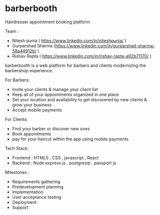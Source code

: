 # barberbooth
Hairdresser appointment booking platform


Team : 
- Nitesh punia ( https://www.linkedin.com/in/niteshpunia/ ) 
- Gurparshad Sharma (https://www.linkedin.com/in/gurparshad-sharma-58a44912b/ ) 
- Rishav Rapta ( https://www.linkedin.com/in/rishav-rapta-a92b71170/ ) 


barberbooth is a web platform for barbers and clients modernizing the barbershop experience.

For Barbers:
- Invite your clients & manage your client list
- Keep all of your appointments organized in one place
- Set your location and availability to get discovered by new clients & grow your business
- Accept mobile payments

For Clients:
- Find your barber or discover new ones
- Book appointments
- pay for your haircut within the app using mobile payments


Tech Stack: 
- Frontend : HTML5 , CSS , javascript , React 
- Backend  :  Node express js , postgresql , passport js 


Milestones :
- Requirements gathering
- Predevelopment planning
- Implementation
- User acceptance testing
- Deployment
- Support
